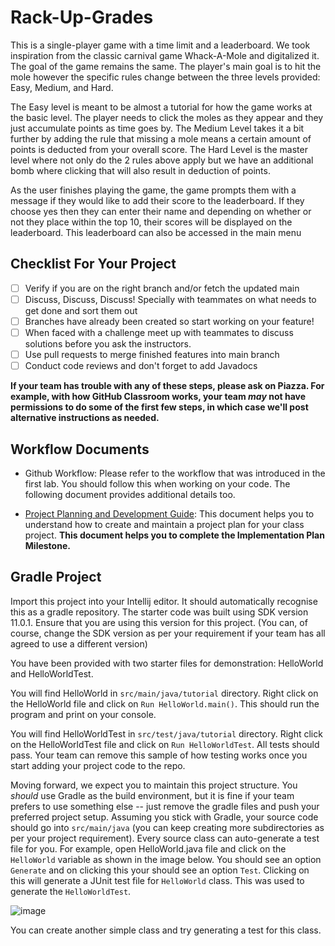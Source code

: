 # Rack-Up-Grades

This is a single-player game with a time limit and a leaderboard. We took inspiration from the classic carnival game Whack-A-Mole and digitalized it. 
The goal of the game remains the same. The player's main goal is to hit the mole however the specific rules change between the three levels provided: Easy, Medium, and Hard.

The Easy level is meant to be almost a tutorial for how the game works at the basic level. The player needs to click the moles as they appear and they just accumulate points as time goes by.
The Medium Level takes it a bit further by adding the rule that missing a mole means a certain amount of points is deducted from your overall score. 
The Hard Level is the master level where not only do the 2 rules above apply but we have an additional bomb where clicking that will also result in deduction of points. 

As the user finishes playing the game, the game prompts them with a message if they would like to add their score to the leaderboard. If they choose yes then they can enter their name and depending on whether or not they place within the top 10, their scores will be displayed on the leaderboard. This leaderboard can also be accessed in the main menu

## Checklist For Your Project
- [ ] Verify if you are on the right branch and/or fetch the updated main 
- [ ] Discuss, Discuss, Discuss! Specially with teammates on what needs to get done and sort them out
- [ ] Branches have already been created so start working on your feature!
- [ ] When faced with a challenge meet up with teammates to discuss solutions before you ask the instructors.
- [ ] Use pull requests to merge finished features into main branch
- [ ] Conduct code reviews and don't forget to add Javadocs

**If your team has trouble with any of these steps, please ask on Piazza. For example, with how GitHub Classroom works, your team *may* not have permissions to do some of the first few steps, in which case we'll post alternative instructions as needed.**

## Workflow Documents

* Github Workflow: Please refer to the workflow that was introduced in the first lab. You should follow this when working on your code. The following document provides additional details too.

* [Project Planning and Development Guide](project_plan_dev.md): This document helps you to understand how to create and maintain a project plan for your class project. **This document helps you to complete the Implementation Plan Milestone.**

## Gradle Project
Import this project into your Intellij editor. It should automatically recognise this as a gradle repository.
The starter code was built using SDK version 11.0.1. Ensure that you are using this version for this project. (You can, of course, change the SDK version as per your requirement if your team has all agreed to use a different version)

You have been provided with two starter files for demonstration: HelloWorld and HelloWorldTest.

You will find HelloWorld in `src/main/java/tutorial` directory. Right click on the HelloWorld file and click on `Run HelloWorld.main()`.
This should run the program and print on your console.

You will find HelloWorldTest in `src/test/java/tutorial` directory. Right click on the HelloWorldTest file and click on `Run HelloWorldTest`.
All tests should pass. Your team can remove this sample of how testing works once you start adding your project code to the repo.

Moving forward, we expect you to maintain this project structure. You *should* use Gradle as the build environment, but it is fine if your team prefers to use something else -- just remove the gradle files and push your preferred project setup. Assuming you stick with Gradle, your source code should go into `src/main/java` (you can keep creating more subdirectories as per your project requirement). Every source class can auto-generate a test file for you. For example, open HelloWorld.java file and click on the `HelloWorld` variable as shown in the image below. You should see an option `Generate` and on clicking this your should see an option `Test`. Clicking on this will generate a JUnit test file for `HelloWorld` class. This was used to generate the `HelloWorldTest`.

![image](https://user-images.githubusercontent.com/5333020/196066655-d3c97bf4-fdbd-46b0-b6ae-aeb8dbcf351d.png)

You can create another simple class and try generating a test for this class.
